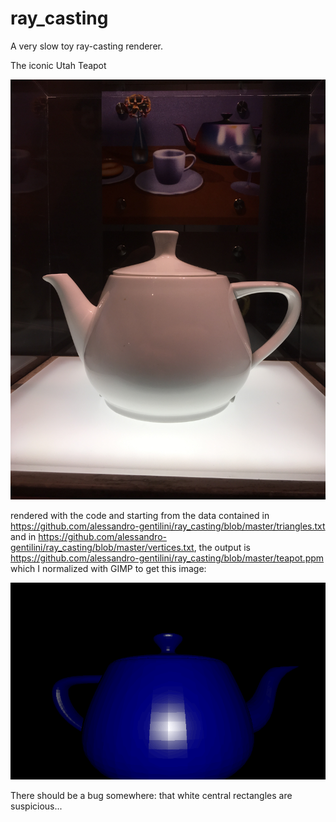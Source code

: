 # ray_casting
A very slow toy ray-casting renderer.

The iconic Utah Teapot

![alt text](https://github.com/alessandro-gentilini/ray_casting/blob/master/utah_teapot.JPG "The original Utah Teapot.")

rendered with the code and starting from the data contained in https://github.com/alessandro-gentilini/ray_casting/blob/master/triangles.txt and in https://github.com/alessandro-gentilini/ray_casting/blob/master/vertices.txt, the output is https://github.com/alessandro-gentilini/ray_casting/blob/master/teapot.ppm which I normalized with GIMP to get this image:

![alt text](https://github.com/alessandro-gentilini/ray_casting/blob/master/teapot.png "A rendering of the Utah Teapot.")

There should be a bug somewhere: that white central rectangles are suspicious...



